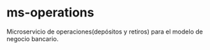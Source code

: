 # ms-operations
Microservicio de operaciones(depósitos y retiros) para el modelo de negocio bancario.
